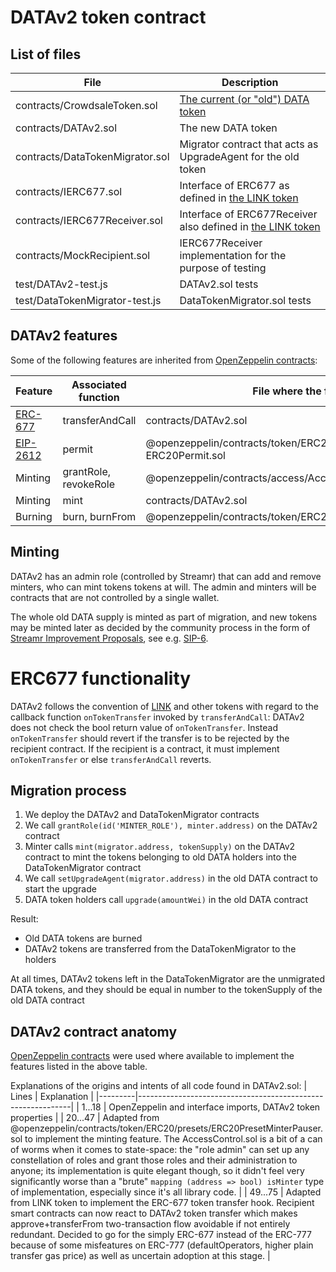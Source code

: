 # DATAv2 token contract

## List of files

| File                           | Description |
|--------------------------------|-------------|
|contracts/CrowdsaleToken.sol    | [The current (or "old") DATA token](https://etherscan.io/address/0x0cf0ee63788a0849fe5297f3407f701e122cc023#readContract) |
|contracts/DATAv2.sol            | The new DATA token |
|contracts/DataTokenMigrator.sol | Migrator contract that acts as UpgradeAgent for the old token |
|contracts/IERC677.sol           | Interface of ERC677 as defined in [the LINK token](https://etherscan.io/address/0x514910771af9ca656af840dff83e8264ecf986ca#code) |
|contracts/IERC677Receiver.sol   | Interface of ERC677Receiver also defined in [the LINK token](https://etherscan.io/address/0x514910771af9ca656af840dff83e8264ecf986ca#code) |
|contracts/MockRecipient.sol     | IERC677Receiver implementation for the purpose of testing |
|test/DATAv2-test.js             | DATAv2.sol tests |
|test/DataTokenMigrator-test.js  | DataTokenMigrator.sol tests |

## DATAv2 features

Some of the following features are inherited from [OpenZeppelin contracts](https://github.com/OpenZeppelin/openzeppelin-contracts/tree/v4.0.0/contracts):

| Feature                                                   | Associated function   | File where the function is                                            |
|-----------------------------------------------------------|-----------------------|-----------------------------------------------------------------------|
| [ERC-677](https://github.com/ethereum/EIPs/issues/677)    | transferAndCall       | contracts/DATAv2.sol                                                  |
| [EIP-2612](https://eips.ethereum.org/EIPS/eip-2612)       | permit                | @openzeppelin/contracts/token/ERC20/extensions/draft-ERC20Permit.sol  |
| Minting           | grantRole, revokeRole | @openzeppelin/contracts/access/AccessControl.sol                  |
| Minting           | mint                  | contracts/DATAv2.sol                                              |
| Burning           | burn, burnFrom        | @openzeppelin/contracts/token/ERC20/extensions/ERC20Burnable.sol  |

## Minting

DATAv2 has an admin role (controlled by Streamr) that can add and remove minters, who can mint tokens tokens at will. The admin and minters will be contracts that are not controlled by a single wallet.

The whole old DATA supply is minted as part of migration, and new tokens may be minted later as decided by the community process in the form of [Streamr Improvement Proposals](https://snapshot.org/#/streamr.eth), see e.g. [SIP-6](https://snapshot.org/#/streamr.eth/proposal/QmU383LMPAHdzMevcxY6UzyL5vkBaNHQhCcp2WbXw5kXS1).

# ERC677 functionality

DATAv2 follows the convention of [LINK](https://etherscan.io/address/0x514910771af9ca656af840dff83e8264ecf986ca#code) and other tokens with regard to the callback function `onTokenTransfer` invoked by `transferAndCall`: DATAv2 does not check the bool return value of `onTokenTransfer`. Instead `onTokenTransfer` should revert if the transfer is to be rejected by the recipient contract. If the recipient is a contract, it must implement `onTokenTransfer` or else `transferAndCall` reverts.


## Migration process

1. We deploy the DATAv2 and DataTokenMigrator contracts
2. We call `grantRole(id('MINTER_ROLE'), minter.address)` on the DATAv2 contract
3. Minter calls `mint(migrator.address, tokenSupply)` on the DATAv2 contract to mint the tokens belonging to old DATA holders into the DataTokenMigrator contract
4. We call `setUpgradeAgent(migrator.address)` in the old DATA contract to start the upgrade
5. DATA token holders call `upgrade(amountWei)` in the old DATA contract

Result:
* Old DATA tokens are burned
* DATAv2 tokens are transferred from the DataTokenMigrator to the holders

At all times, DATAv2 tokens left in the DataTokenMigrator are the unmigrated DATA tokens, and they should be equal in number to the tokenSupply of the old DATA contract

## DATAv2 contract anatomy

[OpenZeppelin contracts](https://github.com/OpenZeppelin/openzeppelin-contracts/tree/v4.0.0/contracts) were used where available to implement the features listed in the above table.

Explanations of the origins and intents of all code found in DATAv2.sol:
| Lines   | Explanation                                                 |
|---------|-------------------------------------------------------------|
| 1...18  | OpenZeppelin and interface imports, DATAv2 token properties |
| 20...47 | Adapted from @openzeppelin/contracts/token/ERC20/presets/ERC20PresetMinterPauser.sol to implement the minting feature. The AccessControl.sol is a bit of a can of worms when it comes to state-space: the "role admin" can set up any constellation of roles and grant those roles and their administration to anyone; its implementation is quite elegant though, so it didn't feel very significantly worse than a "brute" `mapping (address => bool) isMinter` type of implementation, especially since it's all library code. |
| 49...75 | Adapted from LINK token to implement the ERC-677 token transfer hook. Recipient smart contracts can now react to DATAv2 token transfer which makes approve+transferFrom two-transaction flow avoidable if not entirely redundant. Decided to go for the simply ERC-677 instead of the ERC-777 because of some misfeatures on ERC-777 (defaultOperators, higher plain transfer gas price) as well as uncertain adoption at this stage. |
